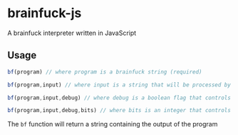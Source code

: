 brainfuck-js
============

A brainfuck interpreter written in JavaScript

## Usage ##

```javascript
bf(program) // where program is a brainfuck string (required)
```

```javascript
bf(program,input) // where input is a string that will be processed by the program (default: '')
```

```javascript
bf(program,input,debug) // where debug is a boolean flag that controls the writing of operations to console (default: false)
```

```javascript
bf(program,input,debug,bits) // where bits is an integer that controls the size of a cell (default: 8)
```

The ```bf``` function will return a string containing the output of the program
